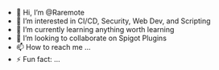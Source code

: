 - 👋 Hi, I’m @Raremote
- 👀 I’m interested in CI/CD, Security, Web Dev, and Scripting
- 🌱 I’m currently learning anything worth learning
- 💞️ I’m looking to collaborate on Spigot Plugins
- 📫 How to reach me ...
- ⚡ Fun fact: ...

<!---
Raremote/Raremote is a ✨ special ✨ repository because its `README.md` (this file) appears on your GitHub profile.
You can click the Preview link to take a look at your changes.
--->
